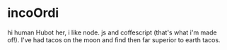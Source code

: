 # incoOrdi
hi human 
Hubot her, i like node. js and coffescript (that's what i'm made of!).
I've had tacos on the moon and find then far superior to earth tacos.
